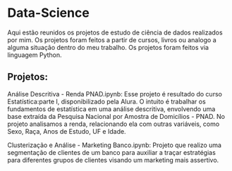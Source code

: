 # Data-Science
Aqui estão reunidos os projetos de estudo de ciência de dados realizados por mim. Os projetos foram feitos a partir de cursos, livros ou analogo a alguma situação dentro do meu trabalho. Os projetos foram feitos via linguagem Python.

## Projetos:

Análise Descritiva - Renda PNAD.ipynb: Esse projeto é resultado do curso Estatística:parte I, disponibilizado pela Alura. O intuito é trabalhar os fundamentos de estatística em uma análise descritiva, envolvendo uma base extraída da Pesquisa Nacional por Amostra de Domicílios - PNAD. No projeto analisamos a renda, relacionando ela com outras variáveis, como Sexo, Raça, Anos de Estudo, UF e Idade.

Clusterização e Análise - Marketing Banco.ipynb: Projeto que realizo uma segmentação de clientes de um banco para auxiliar a traçar estratégias para diferentes grupos de clientes visando um marketing mais assertivo.






